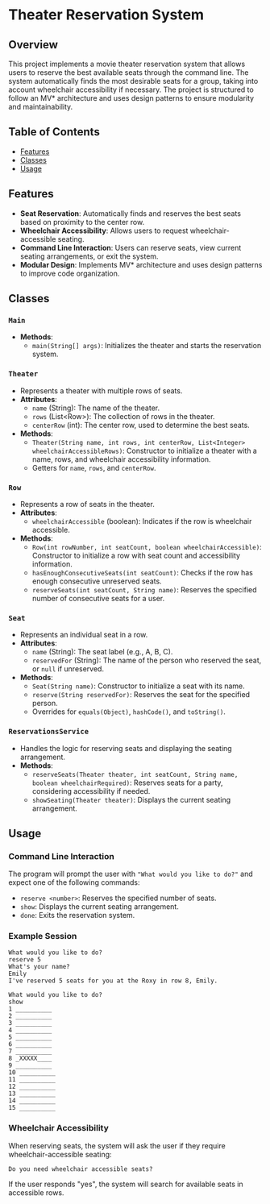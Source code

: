# Theater Reservation System

## Overview
This project implements a movie theater reservation system that allows users to reserve the best available seats through the command line. The system automatically finds the most desirable seats for a group, taking into account wheelchair accessibility if necessary. The project is structured to follow an MV* architecture and uses design patterns to ensure modularity and maintainability.

## Table of Contents
- [Features](#features)
- [Classes](#classes)
- [Usage](#usage)


## Features
- **Seat Reservation**: Automatically finds and reserves the best seats based on proximity to the center row.
- **Wheelchair Accessibility**: Allows users to request wheelchair-accessible seating.
- **Command Line Interaction**: Users can reserve seats, view current seating arrangements, or exit the system.
- **Modular Design**: Implements MV* architecture and uses design patterns to improve code organization.

## Classes

### `Main`
- **Methods**:
  - `main(String[] args)`: Initializes the theater and starts the reservation system.

### `Theater`
- Represents a theater with multiple rows of seats.
- **Attributes**:
  - `name` (String): The name of the theater.
  - `rows` (List\<Row\>): The collection of rows in the theater.
  - `centerRow` (int): The center row, used to determine the best seats.
- **Methods**:
  - `Theater(String name, int rows, int centerRow, List<Integer> wheelchairAccessibleRows)`: Constructor to initialize a theater with a name, rows, and wheelchair accessibility information.
  - Getters for `name`, `rows`, and `centerRow`.

### `Row`
- Represents a row of seats in the theater.
- **Attributes**:
  - `wheelchairAccessible` (boolean): Indicates if the row is wheelchair accessible.
- **Methods**:
  - `Row(int rowNumber, int seatCount, boolean wheelchairAccessible)`: Constructor to initialize a row with seat count and accessibility information.
  - `hasEnoughConsecutiveSeats(int seatCount)`: Checks if the row has enough consecutive unreserved seats.
  - `reserveSeats(int seatCount, String name)`: Reserves the specified number of consecutive seats for a user.

### `Seat`
- Represents an individual seat in a row.
- **Attributes**:
  - `name` (String): The seat label (e.g., A, B, C).
  - `reservedFor` (String): The name of the person who reserved the seat, or `null` if unreserved.
- **Methods**:
  - `Seat(String name)`: Constructor to initialize a seat with its name.
  - `reserve(String reservedFor)`: Reserves the seat for the specified person.
  - Overrides for `equals(Object)`, `hashCode()`, and `toString()`.

### `ReservationsService`
- Handles the logic for reserving seats and displaying the seating arrangement.
- **Methods**:
  - `reserveSeats(Theater theater, int seatCount, String name, boolean wheelchairRequired)`: Reserves seats for a party, considering accessibility if needed.
  - `showSeating(Theater theater)`: Displays the current seating arrangement.

## Usage

### Command Line Interaction
The program will prompt the user with `"What would you like to do?"` and expect one of the following commands:
- `reserve <number>`: Reserves the specified number of seats.
- `show`: Displays the current seating arrangement.
- `done`: Exits the reservation system.

### Example Session
```plaintext
What would you like to do?
reserve 5
What's your name?
Emily
I've reserved 5 seats for you at the Roxy in row 8, Emily.

What would you like to do?
show
1 __________
2 __________
3 __________
4 __________
5 __________
6 __________
7 __________
8 _XXXXX____
9 __________
10 __________
11 __________
12 __________
13 __________
14 __________
15 __________
```
### Wheelchair Accessibility
When reserving seats, the system will ask the user if they require wheelchair-accessible seating:

```
Do you need wheelchair accessible seats?
```
If the user responds "yes", the system will search for available seats in accessible rows.

